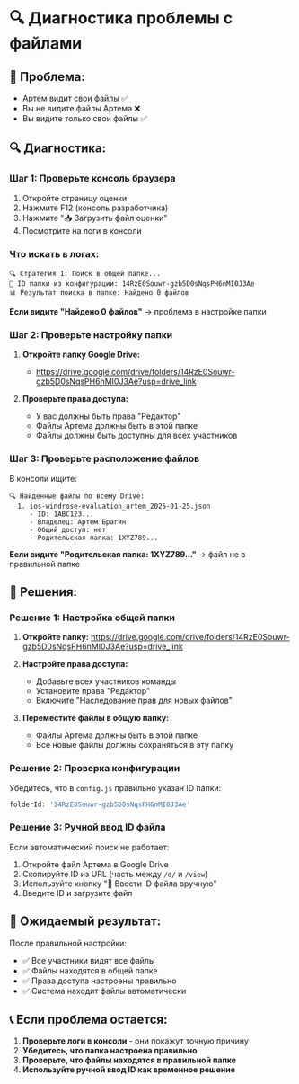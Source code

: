 # 🔍 Диагностика проблемы с файлами

## 🚨 **Проблема:**
- Артем видит свои файлы ✅
- Вы не видите файлы Артема ❌
- Вы видите только свои файлы ✅

## 🔍 **Диагностика:**

### **Шаг 1: Проверьте консоль браузера**

1. Откройте страницу оценки
2. Нажмите F12 (консоль разработчика)
3. Нажмите "📥 Загрузить файл оценки"
4. Посмотрите на логи в консоли

### **Что искать в логах:**

```
🔍 Стратегия 1: Поиск в общей папке...
📁 ID папки из конфигурации: 14RzE0Souwr-gzb5D0sNqsPH6nMI0J3Ae
📊 Результат поиска в папке: Найдено 0 файлов
```

**Если видите "Найдено 0 файлов"** → проблема в настройке папки

### **Шаг 2: Проверьте настройку папки**

1. **Откройте папку Google Drive:**
   - https://drive.google.com/drive/folders/14RzE0Souwr-gzb5D0sNqsPH6nMI0J3Ae?usp=drive_link

2. **Проверьте права доступа:**
   - У вас должны быть права "Редактор"
   - Файлы Артема должны быть в этой папке
   - Файлы должны быть доступны для всех участников

### **Шаг 3: Проверьте расположение файлов**

В консоли ищите:
```
🔍 Найденные файлы по всему Drive:
  1. ios-windrose-evaluation_artem_2025-01-25.json
     - ID: 1ABC123...
     - Владелец: Артем Брагин
     - Общий доступ: нет
     - Родительская папка: 1XYZ789...
```

**Если видите "Родительская папка: 1XYZ789..."** → файл не в правильной папке

## 🔧 **Решения:**

### **Решение 1: Настройка общей папки**

1. **Откройте папку:** https://drive.google.com/drive/folders/14RzE0Souwr-gzb5D0sNqsPH6nMI0J3Ae?usp=drive_link

2. **Настройте права доступа:**
   - Добавьте всех участников команды
   - Установите права "Редактор"
   - Включите "Наследование прав для новых файлов"

3. **Переместите файлы в общую папку:**
   - Файлы Артема должны быть в этой папке
   - Все новые файлы должны сохраняться в эту папку

### **Решение 2: Проверка конфигурации**

Убедитесь, что в `config.js` правильно указан ID папки:

```javascript
folderId: '14RzE0Souwr-gzb5D0sNqsPH6nMI0J3Ae'
```

### **Решение 3: Ручной ввод ID файла**

Если автоматический поиск не работает:

1. Откройте файл Артема в Google Drive
2. Скопируйте ID из URL (часть между `/d/` и `/view`)
3. Используйте кнопку "🔧 Ввести ID файла вручную"
4. Введите ID и загрузите файл

## 🎯 **Ожидаемый результат:**

После правильной настройки:
- ✅ Все участники видят все файлы
- ✅ Файлы находятся в общей папке
- ✅ Права доступа настроены правильно
- ✅ Система находит файлы автоматически

## 📞 **Если проблема остается:**

1. **Проверьте логи в консоли** - они покажут точную причину
2. **Убедитесь, что папка настроена правильно**
3. **Проверьте, что файлы находятся в правильной папке**
4. **Используйте ручной ввод ID как временное решение**

